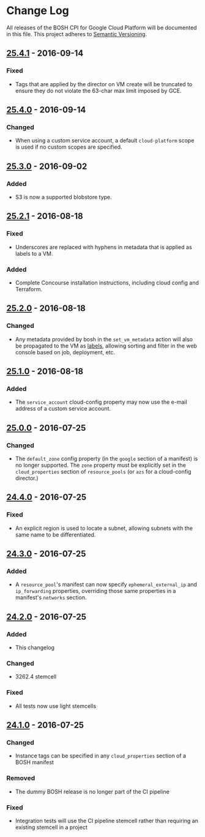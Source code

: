 # Change Log
All releases of the BOSH CPI for Google Cloud Platform will be documented in
this file. This project adheres to [Semantic Versioning](http://semver.org/).

## [25.4.1] - 2016-09-14

### Fixed
- Tags that are applied by the director on VM create will be truncated to ensure
  they do not violate the 63-char max limit imposed by GCE.

## [25.4.0] - 2016-09-14

### Changed
- When using a custom service account, a default `cloud-platform` scope is used if
  no custom scopes are specified.

## [25.3.0] - 2016-09-02

### Added
- S3 is now a supported blobstore type.

## [25.2.1] - 2016-08-18

### Fixed
- Underscores are replaced with hyphens in metadata that is applied as labels
  to a VM.

### Added
- Complete Concourse installation instructions, including cloud config and Terraform.

## [25.2.0] - 2016-08-18

### Changed
- Any metadata provided by bosh in the `set_vm_metadata` action will also be 
  propagated to the VM as [labels](https://cloud.google.com/compute/docs/label-or-tag-resources),
  allowing sorting and filter in the web console based on job, deployment, etc.

## [25.1.0] - 2016-08-18

### Added
- The `service_account` cloud-config property may now use the e-mail address
  of a custom service account.

## [25.0.0] - 2016-07-25

### Changed
- The `default_zone` config property (in the `google` section of a manifest)
  is no longer supported. The `zone` property must be explicitly set in the
  `cloud_properties` section of `resource_pools` (or `azs` for a cloud-config
  director.)

## [24.4.0] - 2016-07-25

### Fixed
- An explicit region is used to locate a subnet, allowing subnets with the same
  name to be differentiated.

## [24.3.0] - 2016-07-25

### Added
- A `resource_pool`'s manifest can now specify `ephemeral_external_ip` and
  `ip_forwarding` properties, overriding those same properties in a
  manifest's `networks` section.

## [24.2.0] - 2016-07-25

### Added
- This changelog

### Changed
- 3262.4 stemcell

### Fixed
- All tests now use light stemcells

## [24.1.0] - 2016-07-25

### Changed
- Instance tags can be specified in any `cloud_properties` section of a BOSH manifest

### Removed
- The dummy BOSH release is no longer part of the CI pipeline

### Fixed
- Integration tests will use the CI pipeline stemcell rather than requiring an existing stemcell in a project

[25.4.1]: https://github.com/cloudfoundry-incubator/bosh-google-cpi-release/compare/v25.4.0...v25.4.1
[25.4.0]: https://github.com/cloudfoundry-incubator/bosh-google-cpi-release/compare/v25.3.0...v25.4.0
[25.3.0]: https://github.com/cloudfoundry-incubator/bosh-google-cpi-release/compare/v25.2.1...v25.3.0
[25.2.1]: https://github.com/cloudfoundry-incubator/bosh-google-cpi-release/compare/v25.2.0...v25.2.1
[25.2.0]: https://github.com/cloudfoundry-incubator/bosh-google-cpi-release/compare/v25.1.0...v25.2.0
[25.1.0]: https://github.com/cloudfoundry-incubator/bosh-google-cpi-release/compare/v25.0.0...v25.1.0
[25.0.0]: https://github.com/cloudfoundry-incubator/bosh-google-cpi-release/compare/v24.4.0...v25.0.0
[24.4.0]: https://github.com/cloudfoundry-incubator/bosh-google-cpi-release/compare/v24.3.0...v24.4.0
[24.3.0]: https://github.com/cloudfoundry-incubator/bosh-google-cpi-release/compare/v24.2.0...v24.3.0
[24.2.0]: https://github.com/cloudfoundry-incubator/bosh-google-cpi-release/compare/v24.1.0...v24.2.0
[24.1.0]: https://github.com/cloudfoundry-incubator/bosh-google-cpi-release/compare/v24...v24.1.0
